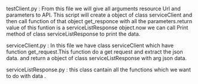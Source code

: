 testClient.py : From this file we will give all arguments resource Url and parameters to API. This script will create a object of class serviceClient and then call function of that object get_responce with all the parameters.return value of this funtion is a serviceListResponse object.now we can call Print method of class serviceListResponse to print the data.  

serviceClient.py : In this file we have class serviceClient which have function get_request.This function do a get request and extract the json data. and return a object of class serviceListResponse with arg json data.

serviceListResponse.py : this class cantain all the functions which we want to do with data . 

